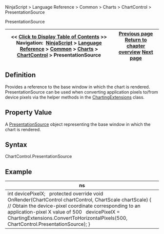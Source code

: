 ﻿
NinjaScript \> Language Reference \> Common \> Charts \> ChartControl \> PresentationSource

PresentationSource

| \<\< [Click to Display Table of Contents](presentationsource.md) \>\> **Navigation:**     [NinjaScript](ninjascript-1.md) \> [Language Reference](language_reference_wip-1.md) \> [Common](common-1.md) \> [Charts](chart-1.md) \> [ChartControl](chartcontrol-1.md) \> PresentationSource | [Previous page](mousedownpoint-1.md) [Return to chapter overview](chartcontrol-1.md) [Next page](chartcontrol_properties-1.md) |
| --- | --- |
## Definition
Provides a reference to the base window in which the chart is rendered. PresentationSource can be used when converting application pixels to/from device pixels via the helper methods in the [ChartingExtensions](chartingextensions-1.md) class.
## 
## Property Value
A [PresentationSource](https://msdn.microsoft.com/en-us/library/system.windows.presentationsource(v=vs.110).aspx) object representing the base window in which the chart is rendered.
## 
## Syntax
ChartControl.PresentationSource
## 
## Example

| ns |
| --- |
| int devicePixelX;   protected override void OnRender(ChartControl chartControl, ChartScale chartScale) {    // Obtain the device\-pixel coordinate corresponding to an application\-pixel X value of 500    devicePixelX \= ChartingExtensions.ConvertToHorizontalPixels(500, ChartControl.PresentationSource); } |
